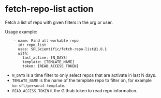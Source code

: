 # fetch-repo-list action
Fetch a list of repo with given filters in the org or user.

Usage example:
```
    - name: Find all workable repo
      id: repo_list
      uses: SFLScientific/fetch-repo-list@1.0.1
      with:
        last_active: [N_DAYS]
        template: [TEMLATE_NAME]
        token: [READ_ACCESS_TOKEN]
```

- `N_DAYS` is a time filter to only select repos that are activate in last N days.
- `TEMLATE_NAME` is the name of the template repo to filter on, for example `bo-sfl/personal-template`. 
- `READ_ACCESS_TOKEN` it the Github token to read repo information.